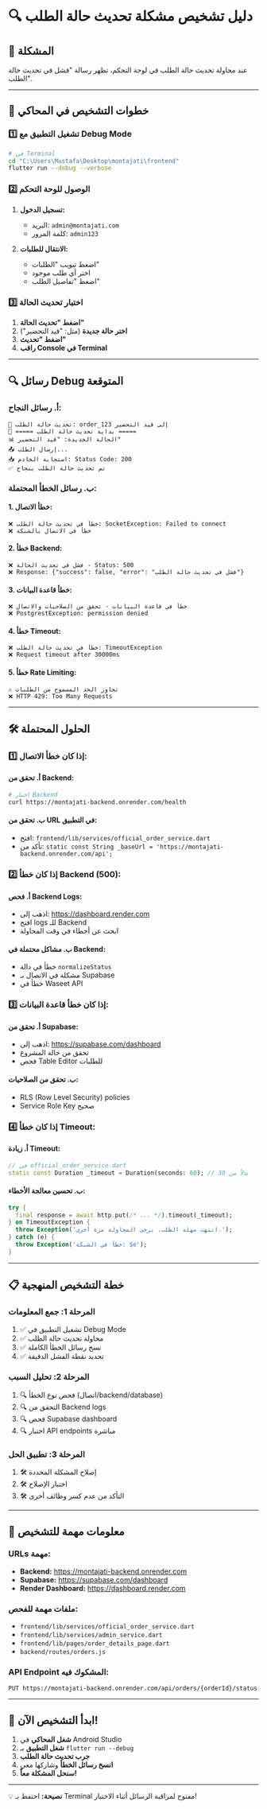 # 🔍 دليل تشخيص مشكلة تحديث حالة الطلب

## 🎯 المشكلة
عند محاولة تحديث حالة الطلب في لوحة التحكم، تظهر رسالة "فشل في تحديث حالة الطلب".

---

## 📱 خطوات التشخيص في المحاكي

### **1️⃣ تشغيل التطبيق مع Debug Mode**

```bash
# في Terminal
cd "C:\Users\Mustafa\Desktop\montajati\frontend"
flutter run --debug --verbose
```

### **2️⃣ الوصول للوحة التحكم**

1. **تسجيل الدخول:**
   - البريد: `admin@montajati.com`
   - كلمة المرور: `admin123`

2. **الانتقال للطلبات:**
   - اضغط تبويب "الطلبات"
   - اختر أي طلب موجود
   - اضغط "تفاصيل الطلب"

### **3️⃣ اختبار تحديث الحالة**

1. **اضغط "تحديث الحالة"**
2. **اختر حالة جديدة** (مثل: "قيد التحضير")
3. **اضغط "تحديث"**
4. **راقب Console في Terminal**

---

## 🔍 رسائل Debug المتوقعة

### **أ. رسائل النجاح:**
```
🔄 تحديث حالة الطلب: order_123 إلى قيد التحضير
🚀 ===== بداية تحديث حالة الطلب =====
📊 الحالة الجديدة: "قيد التحضير"
📤 إرسال الطلب...
📥 استجابة الخادم: Status Code: 200
✅ تم تحديث حالة الطلب بنجاح
```

### **ب. رسائل الخطأ المحتملة:**

#### **1. خطأ الاتصال:**
```
❌ خطأ في تحديث حالة الطلب: SocketException: Failed to connect
❌ خطأ في الاتصال بالشبكة
```

#### **2. خطأ Backend:**
```
❌ فشل في تحديث الحالة - Status: 500
❌ Response: {"success": false, "error": "فشل في تحديث حالة الطلب"}
```

#### **3. خطأ قاعدة البيانات:**
```
❌ خطأ في قاعدة البيانات - تحقق من الصلاحيات والاتصال
❌ PostgrestException: permission denied
```

#### **4. خطأ Timeout:**
```
❌ خطأ في تحديث حالة الطلب: TimeoutException
❌ Request timeout after 30000ms
```

#### **5. خطأ Rate Limiting:**
```
⚠️ تجاوز الحد المسموح من الطلبات
❌ HTTP 429: Too Many Requests
```

---

## 🛠️ الحلول المحتملة

### **1️⃣ إذا كان خطأ الاتصال:**

#### **أ. تحقق من Backend:**
```bash
# اختبار Backend
curl https://montajati-backend.onrender.com/health
```

#### **ب. تحقق من URL في التطبيق:**
- افتح: `frontend/lib/services/official_order_service.dart`
- تأكد من: `static const String _baseUrl = 'https://montajati-backend.onrender.com/api';`

### **2️⃣ إذا كان خطأ Backend (500):**

#### **أ. فحص Backend Logs:**
- اذهب إلى: https://dashboard.render.com
- افتح logs للـ Backend
- ابحث عن أخطاء في وقت المحاولة

#### **ب. مشاكل محتملة في Backend:**
- خطأ في دالة `normalizeStatus`
- مشكلة في الاتصال بـ Supabase
- خطأ في Waseet API

### **3️⃣ إذا كان خطأ قاعدة البيانات:**

#### **أ. تحقق من Supabase:**
- اذهب إلى: https://supabase.com/dashboard
- تحقق من حالة المشروع
- فحص Table Editor للطلبات

#### **ب. تحقق من الصلاحيات:**
- RLS (Row Level Security) policies
- Service Role Key صحيح

### **4️⃣ إذا كان خطأ Timeout:**

#### **أ. زيادة Timeout:**
```dart
// في official_order_service.dart
static const Duration _timeout = Duration(seconds: 60); // بدلاً من 30
```

#### **ب. تحسين معالجة الأخطاء:**
```dart
try {
  final response = await http.put(/* ... */).timeout(_timeout);
} on TimeoutException {
  throw Exception('انتهت مهلة الطلب. يرجى المحاولة مرة أخرى.');
} catch (e) {
  throw Exception('خطأ في الشبكة: $e');
}
```

---

## 📋 خطة التشخيص المنهجية

### **المرحلة 1: جمع المعلومات**
1. ✅ تشغيل التطبيق في Debug Mode
2. ✅ محاولة تحديث حالة الطلب
3. ✅ نسخ رسائل الخطأ الكاملة
4. ✅ تحديد نقطة الفشل الدقيقة

### **المرحلة 2: تحليل السبب**
1. 🔍 فحص نوع الخطأ (اتصال/backend/database)
2. 🔍 التحقق من Backend logs
3. 🔍 فحص Supabase dashboard
4. 🔍 اختبار API endpoints مباشرة

### **المرحلة 3: تطبيق الحل**
1. 🛠️ إصلاح المشكلة المحددة
2. 🛠️ اختبار الإصلاح
3. 🛠️ التأكد من عدم كسر وظائف أخرى

---

## 🎯 معلومات مهمة للتشخيص

### **URLs مهمة:**
- **Backend:** https://montajati-backend.onrender.com
- **Supabase:** https://supabase.com/dashboard
- **Render Dashboard:** https://dashboard.render.com

### **ملفات مهمة للفحص:**
- `frontend/lib/services/official_order_service.dart`
- `frontend/lib/services/admin_service.dart`
- `frontend/lib/pages/order_details_page.dart`
- `backend/routes/orders.js`

### **API Endpoint المشكوك فيه:**
```
PUT https://montajati-backend.onrender.com/api/orders/{orderId}/status
```

---

## 🚀 ابدأ التشخيص الآن!

1. **شغل المحاكي** في Android Studio
2. **شغل التطبيق** بـ `flutter run --debug`
3. **جرب تحديث حالة الطلب**
4. **انسخ رسائل الخطأ** وشاركها معي
5. **سنحل المشكلة معاً!**

---

💡 **نصيحة:** احتفظ بـ Terminal مفتوح لمراقبة الرسائل أثناء الاختبار!
